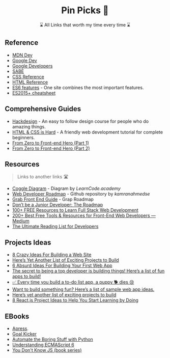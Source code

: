 
<h1 align="center">Pin Picks 📌</h1>

<p align="center">
⌛ All Links that worth my time every time ⌛
</p>

## Reference

- [MDN Dev](https://developer.mozilla.org/en-US/)
- [Google Dev](https://web.dev/)
- [Google Developers](https://developers.google.com/web/fundamentals)
- [SABE](https://sabe.io/)
- [CSS Reference](http://cssreference.io/)
- [HTML Reference](http://htmlreference.io/)
- [ES6 features](http://es6-features.org) - One site combines the most important features.
- [ES2015+ cheatsheet](https://devhints.io/es6)


## Comprehensive Guides

- [Hackdesign](https://hackdesign.org) - An easy to follow design course for people who do amazing things.
- [HTML & CSS is Hard](https://internetingishard.com/html-and-css/) - A friendly web development tutorial for complete beginners.
- [From Zero to Front-end Hero (Part 1)](https://medium.freecodecamp.com/from-zero-to-front-end-hero-part-1-7d4f7f0bff02)
- [From Zero to Front-end Hero (Part 2)](https://medium.freecodecamp.com/from-zero-to-front-end-hero-part-2-adfa4824da9b)


## Resources
> Links to another links 🛣

- [Coggle Diagram](https://coggle.it/diagram/Vz9LvW8byvN0I38x) - Diagram by _LearnCode.academy_
- [Web Developer Roadmap](https://github.com/kamranahmedse/developer-roadmap) - Github repository by _kamranahmedse_
- [Grab Front End Guide](https://github.com/grab/front-end-guide) - Grap Roadmap
- [Don’t be a Junior Developer: The Roadmap](https://zerotomastery.io/blog/dont-be-a-junior-developer-the-roadmap/?utm_source=medium&utm_medium=dont-be-junior-the-roadmap)
- [100+ FREE Resources to Learn Full Stack Web Development](https://github.com/bmorelli25/Become-A-Full-Stack-Web-Developer)
- [200+ Best Free Tools & Resources for Front-End Web Developers — Medium](https://medium.com/@ti_asif/200-best-free-tools-resources-for-front-end-web-developers-3fb3c415a643#.oq3s5llo4)
- [The Ultimate Reading List for Developers](https://medium.com/@YogevSitton/the-ultimate-reading-list-for-developers-e96c832d9687)



## Projects Ideas

- [8 Crazy Ideas For Building a Web Site](https://medium.com/@kevink/8-crazy-ideas-for-building-a-web-site-a25b3f69c517)
- [Here’s Yet Another List of Exciting Projects to Build](https://medium.com/better-programming/summer-is-over-you-should-be-coding-heres-yet-another-list-of-exciting-ideas-to-build-a95d7704d36d)
- [6 Absurd Ideas For Building Your First Web App](https://medium.freecodecamp.org/6-absurd-ideas-for-building-your-first-web-application-24afca35e519)
- [The secret to being a top developer is building things! Here’s a list of fun apps to build!](https://medium.freecodecamp.org/the-secret-to-being-a-top-developer-is-building-things-heres-a-list-of-fun-apps-to-build-aac61ac0736c)
- [✅ Every time you build a to-do list app, a puppy 🐕 dies 😢](https://medium.freecodecamp.org/every-time-you-build-a-to-do-list-app-a-puppy-dies-505b54637a5d)
- [Want to build something fun? Here’s a list of sample web app ideas.](https://medium.freecodecamp.org/want-to-build-something-fun-heres-a-list-of-sample-web-app-ideas-b991bce0ed9a)
- [Here’s yet another list of exciting projects to build](https://medium.freecodecamp.org/summer-is-over-you-should-be-coding-heres-yet-another-list-of-exciting-ideas-to-build-a95d7704d36d)
- [8 React.js Project Ideas to Help You Start Learning by Doing](https://www.freecodecamp.org/news/8-reactjs-project-ideas-to-start-learning-by-doing/)

## EBooks

- [Apress](https://www.apress.com/gp/).
- [Goal Kicker](http://goalkicker.com/)
- [Automate the Boring Stuff with Python](https://automatetheboringstuff.com/)
- [Understanding ECMAScript 6](https://leanpub.com/understandinges6/read/)
- [You Don't Know JS (book series)](https://github.com/getify/You-Dont-Know-JS)
